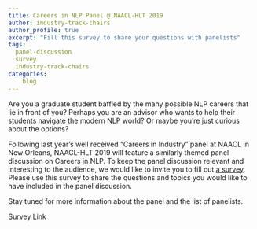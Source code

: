 ```yaml
---
title: Careers in NLP Panel @ NAACL-HLT 2019
author: industry-track-chairs
author_profile: true
excerpt: "Fill this survey to share your questions with panelists"
tags:
  panel-discussion
  survey
  industry-track-chairs
categories:
    blog
---
```


Are you a graduate student baffled by the many possible NLP careers that lie in front of you? Perhaps you are an advisor who wants to help their students navigate the modern NLP world? Or maybe you’re just curious about the options? 

Following last year’s well received “Careers in Industry” panel at NAACL in New Orleans, NAACL-HLT 2019 will feature a similarly themed panel discussion on Careers in NLP. To keep the panel discussion relevant and interesting to the audience, we would like to invite you to fill out [a survey](https://forms.office.com/Pages/ResponsePage.aspx?id=DQSIkWdsW0yxEjajBLZtrQAAAAAAAAAAAANAAYLQFrZUM0hRWUlPMzhKMUJRVlRRNFozN0ZOOE1OMS4u). Please use this survey to share the questions and topics you would like to have included in the panel discussion. 

Stay tuned for more information about the panel and the list of panelists.

[Survey Link](https://forms.office.com/Pages/ResponsePage.aspx?id=DQSIkWdsW0yxEjajBLZtrQAAAAAAAAAAAANAAYLQFrZUM0hRWUlPMzhKMUJRVlRRNFozN0ZOOE1OMS4u)
